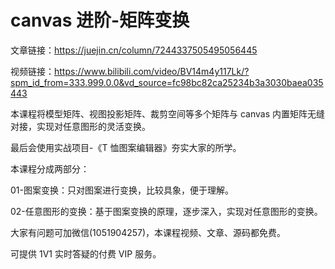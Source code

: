 # canvas 进阶-矩阵变换

文章链接：https://juejin.cn/column/7244337505495056445

视频链接：https://www.bilibili.com/video/BV14m4y117Lk/?spm_id_from=333.999.0.0&vd_source=fc98bc82ca25234b3a3030baea035443

本课程将模型矩阵、视图投影矩阵、裁剪空间等多个矩阵与 canvas 内置矩阵无缝对接，实现对任意图形的灵活变换。

最后会使用实战项目-《T 恤图案编辑器》夯实大家的所学。

本课程分成两部分：

01-图案变换：只对图案进行变换，比较具象，便于理解。

02-任意图形的变换：基于图案变换的原理，逐步深入，实现对任意图形的变换。

大家有问题可加微信(1051904257)，本课程视频、文章、源码都免费。

可提供 1V1 实时答疑的付费 VIP 服务。
